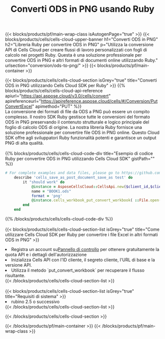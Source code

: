 ﻿---
title:  Converti ODS in PNG usando Ruby
description:  Utilizzando Aspose.Cells Cloud SDK per Ruby per convertire un file in formato ODS in un file in formato PNG.
---
{{< blocks/products/pf/main-wrap-class isAutogenPage="true" >}}
{{< blocks/products/cells/cells-cloud-upper-banner h1="Converti ODS in PNG" h2="Libreria Ruby per convertire ODS in PNG" p="Utilizza la conversione API di Cells Cloud per creare flussi di lavoro personalizzati con fogli di calcolo nei progetti Ruby. Questa è una soluzione professionale per convertire ODS in PNG e altri formati di documenti online utilizzando Ruby." urlsection="conversion/ods-to-png/" >}}
{{< blocks/products/pf/main-container >}}

{{< blocks/products/cells/cells-cloud-section isGrey="true" title="Converti ODS in PNG utilizzando Cells Cloud SDK per Ruby" >}}
{{% blocks/products/cells/cells-cloud-api-reference apiurl="https://api.aspose.cloud/v3.0/cells/convert" apireferenceurl="https://apireference.aspose.cloud/cells/#/Conversion/PutConvertExcel" apimethod="PUT" %}}
<br/>
La conversione dei formati di file da ODS a PNG può essere un compito complesso. Il nostro SDK Ruby gestisce tutte le conversioni del formato ODS in PNG preservando il contenuto strutturale e logico principale del foglio di calcolo ODS di origine. La nostra libreria Ruby fornisce una soluzione professionale per convertire file ODS in PNG online. Questo Cloud SDK offre agli sviluppatori Ruby funzionalità potenti e garantisce un output PNG di alta qualità.
<br/>
<br/>
{{% blocks/products/cells/cells-cloud-code-div title="Esempio di codice Ruby per convertire ODS in PNG utilizzando Cells Cloud SDK" gistPath="" %}}
 
```ruby
# For complete examples and data files, please go to https://github.com/aspose-cells-cloud/aspose-cells-cloud-ruby/
    describe 'cells_save_as_post_document_save_as test' do
        it "should work" do
            @instance = AsposeCellsCloud::CellsApi.new($client_id,$client_secret,"v3.0","https://api.aspose.cloud/")
            name = "BOOK1.ods"
            format = 'png'
            @instance.cells_workbook_put_convert_workbook( ::File.open(File.expand_path("data/"+name),"r")  {|io| io.read(io.size) },{:format=>format})     
        end
    end
```
 
{{% /blocks/products/cells/cells-cloud-code-div %}}
<br/>
<br/>
{{< blocks/products/cells/cells-cloud-section-list isGrey="true" title="Come utilizzare Cells Cloud SDK per Ruby per convertire i file Excel in altri formati ODS in PNG" >}}
<li> Registra un account su<a href="https://dashboard.aspose.cloud/">Pannello di controllo</a> per ottenere gratuitamente la quota API e i dettagli dell'autorizzazione</li>
<li>Inizializza Cells API con l'ID cliente, il segreto cliente, l'URL di base e la versione API.</li>
<li>Utilizza il metodo `put_convert_workbook` per recuperare il flusso risultante.</li>
{{< /blocks/products/cells/cells-cloud-section-list >}}
<br/>
<br/>
{{< blocks/products/cells/cells-cloud-section-list isGrey="true" title="Requisiti di sistema" >}}
<li>rubino 2.5 o successivo</li>
{{< /blocks/products/cells/cells-cloud-section-list >}}

{{< /blocks/products/cells/cells-cloud-section >}}

{{< /blocks/products/pf/main-container >}}
{{< /blocks/products/pf/main-wrap-class >}}
